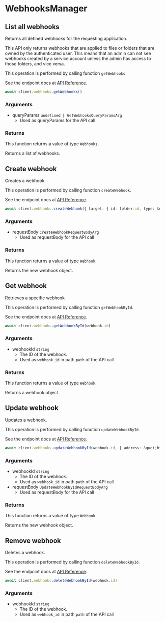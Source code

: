 # WebhooksManager

## List all webhooks

Returns all defined webhooks for the requesting application.

This API only returns webhooks that are applied to files or folders that are
owned by the authenticated user. This means that an admin can not see webhooks
created by a service account unless the admin has access to those folders, and
vice versa.

This operation is performed by calling function `getWebhooks`.

See the endpoint docs at
[API Reference](https://developer.box.com/reference/get-webhooks/).

<!-- sample get_webhooks -->
```ts
await client.webhooks.getWebhooks()
```

### Arguments

- queryParams `undefined | GetWebhooksQueryParamsArg`
  - Used as queryParams for the API call


### Returns

This function returns a value of type `Webhooks`.

Returns a list of webhooks.


## Create webhook

Creates a webhook.

This operation is performed by calling function `createWebhook`.

See the endpoint docs at
[API Reference](https://developer.box.com/reference/post-webhooks/).

<!-- sample post_webhooks -->
```ts
await client.webhooks.createWebhook({ target: { id: folder.id, type: &quot;folder&quot; as CreateWebhookRequestBodyArgTargetFieldTypeField } satisfies CreateWebhookRequestBodyArgTargetField, address: &quot;https://example.com/new-webhook&quot;, triggers: [&quot;FILE.UPLOADED&quot;] } satisfies CreateWebhookRequestBodyArg)
```

### Arguments

- requestBody `CreateWebhookRequestBodyArg`
  - Used as requestBody for the API call


### Returns

This function returns a value of type `Webhook`.

Returns the new webhook object.


## Get webhook

Retrieves a specific webhook

This operation is performed by calling function `getWebhookById`.

See the endpoint docs at
[API Reference](https://developer.box.com/reference/get-webhooks-id/).

<!-- sample get_webhooks_id -->
```ts
await client.webhooks.getWebhookById(webhook.id)
```

### Arguments

- webhookId `string`
  - The ID of the webhook.
  - Used as `webhook_id` in path `path` of the API call


### Returns

This function returns a value of type `Webhook`.

Returns a webhook object


## Update webhook

Updates a webhook.

This operation is performed by calling function `updateWebhookById`.

See the endpoint docs at
[API Reference](https://developer.box.com/reference/put-webhooks-id/).

<!-- sample put_webhooks_id -->
```ts
await client.webhooks.updateWebhookById(webhook.id, { address: &quot;https://example.com/updated-webhook&quot; } satisfies UpdateWebhookByIdRequestBodyArg)
```

### Arguments

- webhookId `string`
  - The ID of the webhook.
  - Used as `webhook_id` in path `path` of the API call
- requestBody `UpdateWebhookByIdRequestBodyArg`
  - Used as requestBody for the API call


### Returns

This function returns a value of type `Webhook`.

Returns the new webhook object.


## Remove webhook

Deletes a webhook.

This operation is performed by calling function `deleteWebhookById`.

See the endpoint docs at
[API Reference](https://developer.box.com/reference/delete-webhooks-id/).

<!-- sample delete_webhooks_id -->
```ts
await client.webhooks.deleteWebhookById(webhook.id)
```

### Arguments

- webhookId `string`
  - The ID of the webhook.
  - Used as `webhook_id` in path `path` of the API call


